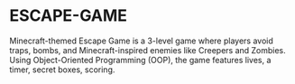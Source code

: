 # ESCAPE-GAME
 Minecraft-themed Escape Game is a 3-level game where players avoid traps, bombs, and Minecraft-inspired enemies like Creepers and Zombies. Using Object-Oriented Programming (OOP), the game features lives, a timer, secret boxes, scoring.
